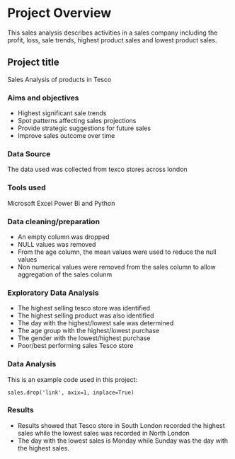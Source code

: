 # Project Overview
This sales analysis describes activities in a sales company including the profit, loss, sale trends, highest product sales and lowest product sales.
## Project title
Sales Analysis of products in Tesco
### Aims and objectives
- Highest significant sale trends
- Spot patterns affecting sales projections
- Provide strategic suggestions for future sales
- Improve sales outcome over time

### Data Source
The data used was collected from texco stores across london
### Tools used
Microsoft Excel Power Bi and Python
### Data cleaning/preparation
- An empty column was dropped
- NULL values was removed
- From the age column, the mean values were used to reduce the null values
- Non numerical values were removed from the sales column to allow aggregation of the sales colunm

### Exploratory Data Analysis
- The highest selling tesco store was identified
- The highest selling product was also identified
- The day with the highest/lowest sale was determined
- The age group with the highest/lowest purchase
- The gender with the lowest/highest purchase
- Poor/best performing sales Tesco store
### Data Analysis
This is an example code used in this project:
```
sales.drop('link', axix=1, inplace=True)
```

### Results
- Results showed that Tesco store in South London recorded the highest sales while the lowest sales was recorded in North London
- The day with the lowest sales is Monday while Sunday was the day with the highest sales.

